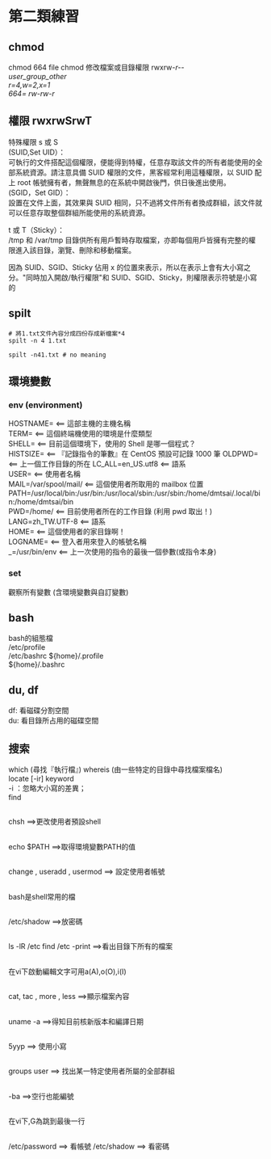 # 第二類練習

## chmod

chmod 664 file
chmod  修改檔案或目錄權限
	rwxrw-_r--		
	user_group_other	
r=4,w=2,x=1		
	664= rw-rw-r_		

## 權限 rwxrwSrwT

特殊權限 
s 或 S  
(SUID,Set UID）： 	
可執行的文件搭配這個權限，便能得到特權，任意存取該文件的所有者能使用的全部系統資源。請注意具備 SUID 權限的文件，黑客經常利用這種權限，以 SUID 配上 root 帳號擁有者，無聲無息的在系統中開啟後門，供日後進出使用。	 
(SGID，Set GID）： 	
設置在文件上面，其效果與 SUID 相同，只不過將文件所有者換成群組，該文件就可以任意存取整個群組所能使用的系統資源。 

t 或 T（Sticky）： 	
/tmp 和 /var/tmp 目錄供所有用戶暫時存取檔案，亦即每個用戶皆擁有完整的權限進入該目錄，瀏覽、刪除和移動檔案。 

因為 SUID、SGID、Sticky 佔用 x 的位置來表示，所以在表示上會有大小寫之分。"同時加入開啟/執行權限"和 SUID、SGID、Sticky，則權限表示符號是小寫的

## spilt

	# 將1.txt文件內容分成四份存成新檔案*4
	spilt -n 4 1.txt

	spilt -n41.txt # no meaning

## 環境變數

### env (environment)

HOSTNAME=    <== 這部主機的主機名稱	
TERM=        <== 這個終端機使用的環境是什麼類型	
SHELL=       <== 目前這個環境下，使用的 Shell 是哪一個程式？	
HISTSIZE=    <== 『記錄指令的筆數』在 CentOS 預設可記錄 1000 筆	
OLDPWD=      <== 上一個工作目錄的所在	
LC_ALL=en_US.utf8     <== 語系	
USER=        <== 使用者名稱	
MAIL=/var/spool/mail/ <== 這個使用者所取用的 mailbox 位置	
PATH=/usr/local/bin:/usr/bin:/usr/local/sbin:/usr/sbin:/home/dmtsai/.local/bin:/home/dmtsai/bin		
PWD=/home/   <== 目前使用者所在的工作目錄 (利用 pwd 取出！)	
LANG=zh_TW.UTF-8      <== 語系	
HOME=        <== 這個使用者的家目錄啊！	
LOGNAME=     <== 登入者用來登入的帳號名稱		
_=/usr/bin/env        <== 上一次使用的指令的最後一個參數(或指令本身)

### set 

觀察所有變數 (含環境變數與自訂變數)

## bash

bash的組態檔	
/etc/profile	
/etc/bashrc	
${home}/.profile	
${home}/.bashrc	

## du, df
df: 看磁碟分割空間		
du: 看目錄所占用的磁碟空間

## 搜索
which (尋找『執行檔』)	
whereis (由一些特定的目錄中尋找檔案檔名)	
locate [-ir] keyword	
	-i  ：忽略大小寫的差異；	
find

##
chsh ==>更改使用者預設shell

##
echo $PATH ==>取得環境變數PATH的值

##
change , useradd , usermod ==> 設定使用者帳號

##
bash是shell常用的檔

##
/etc/shadow ==>放密碼

##
ls -lR /etc 
find /etc -print
==>看出目錄下所有的檔案

##
在vi下啟動編輯文字可用a(A),o(O),i(I)

##
cat, tac , more , less ==>顯示檔案內容

##
uname -a ==>得知目前核新版本和編譯日期

##
5yyp ==> 使用小寫

##
groups user ==> 找出某一特定使用者所屬的全部群組

##
-ba ==>空行也能編號

##
在vi下,G為跳到最後一行

##
/etc/password ==> 看帳號
/etc/shadow   ==> 看密碼